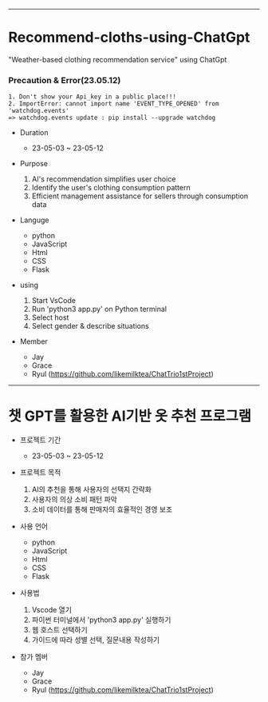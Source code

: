 * * *

# Recommend-cloths-using-ChatGpt
"Weather-based clothing recommendation service" using ChatGpt

### Precaution & Error(23.05.12)
    1. Don't show your Api_key in a public place!!!
    2. ImportError: cannot import name 'EVENT_TYPE_OPENED' from 'watchdog.events'
    => watchdog.events update : pip install --upgrade watchdog

* Duration
    * 23-05-03 ~ 23-05-12

* Purpose
    1. AI's recommendation simplifies user choice
    2. Identify the user's clothing consumption pattern
    3. Efficient management assistance for sellers through consumption data

* Languge
    * python
    * JavaScript
    * Html
    * CSS
    * Flask

* using
    1. Start VsCode
    2. Run 'python3 app.py' on Python terminal
    3. Select host
    4. Select gender & describe situations




* Member
    * Jay 
    * Grace 
    * Ryul (https://github.com/likemilktea/ChatTrio1stProject)

* * *

# 챗 GPT를 활용한 AI기반 옷 추천 프로그램

* 프로젝트 기간
    * 23-05-03 ~ 23-05-12

* 프로젝트 목적
    1. AI의 추천을 통해 사용자의 선택지 간략화
    2. 사용자의 의상 소비 패턴 파악
    3. 소비 데이터를 통해 판매자의 효율적인 경영 보조

* 사용 언어
    * python
    * JavaScript
    * Html
    * CSS
    * Flask


* 사용법
    1. Vscode 열기
    2. 파이썬 터미널에서 'python3 app.py' 실행하기
    3. 웹 호스트 선택하기
    4. 가이드에 따라 성별 선택, 질문내용 작성하기

* 참가 멤버
    * Jay
    * Grace
    * Ryul (https://github.com/likemilktea/ChatTrio1stProject)
